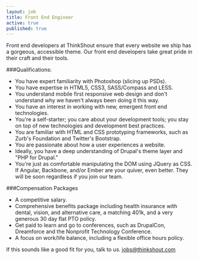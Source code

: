 ```yaml
---
layout: job
title: Front End Engineer
active: true
published: true
---
```

Front end developers at ThinkShout ensure that every website we ship has a gorgeous, accessible theme. Our front end developers take great pride in their craft and their tools.

###Qualifications:
- You have expert familiarity with Photoshop (slicing up PSDs).
- You have expertise in HTML5, CSS3, SASS/Compass and LESS.
- You understand mobile first responsive web design and don't understand why we haven't always been doing it this way.
- You have an interest in working with new, emergent front end technologies.
- You're a self-starter; you care about your development tools; you stay on top of new technologies and development best practices.
- You are familiar with HTML and CSS prototyping frameworks, such as Zurb's Foundation and Twitter's Bootstrap.
- You are passionate about how a user experiences a website.
- Ideally, you have a deep understanding of Drupal's theme layer and "PHP for Drupal."
- You're just as comfortable manipulating the DOM using JQuery as CSS. If Angular, Backbone, and/or Ember are your quiver, even better. They will be soon regardless if you join our team.

###Compensation Packages
- A competitive salary.
- Comprehensive benefits package including health insurance with dental, vision, and alternative care, a matching 401k, and a very generous 30 day flat PTO policy.
- Get paid to learn and go to conferences, such as DrupalCon, Dreamforce and the Nonprofit Technology Conference.
- A focus on work/life balance, including a flexible office hours policy.

If this sounds like a good fit for you, talk to us. <jobs@thinkshout.com>

